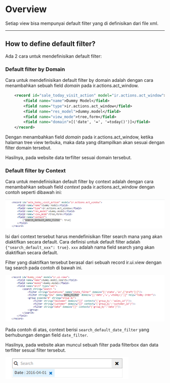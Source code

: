 # Overview
Setiap view bisa mempunyai default filter yang di definisikan dari file xml.

---

## How to define default filter?

Ada 2 cara untuk mendefinisikan default filter:

### Default filter by Domain

Cara untuk mendefinisikan default filter by domain adalah dengan cara menambahkan sebuah field *domain* pada ir.actions.act_window.

```xml
	<record id="sale_today_visit_action" model="ir.actions.act_window">
		<field name="name">Dummy Model</field>
		<field name="type">ir.actions.act_window</field>
		<field name="res_model">dummy.model</field>
		<field name="view_mode">tree,form</field>
		<field name="domain">[('date', '=', '=today()')]</field>
	</record>
```
Dengan menambahkan field *domain* pada ir.actions.act_window, ketika halaman tree view terbuka, maka data yang ditampilkan akan sesuai dengan filter domain tersebut.

Hasilnya, pada website data terfilter sesuai domain tersebut.

### Default filter by Context

Cara untuk mendefinisikan default filter by context adalah dengan cara menambahkan sebuah field *context* pada ir.actions.act_window
dengan contoh seperti dibawah ini:

![Act Window](img/domain-context-filter-act_window.png)

Isi dari context tersebut harus mendefinisikan filter search mana yang akan diaktifkan secara default.
Cara definisi untuk default filter adalah  `{"search_default_xxx": true}`. 
`xxx` adalah nama field search yang akan diaktifkan secara default.

Filter yang diaktifkan tersebut berasal dari sebuah record ir.ui.view dengan tag search pada contoh di bawah ini.

![View](img/domain-context-filter-view.png)

Pada contoh di atas, context berisi `search_default_date_filter` yang berhubungan dengan field `date_filter`.

Hasilnya, pada website akan muncul sebuah filter pada filterbox dan data terfilter sesuai filter tersebut.

![Filter Domain Context](img/domain-context-filter.png)